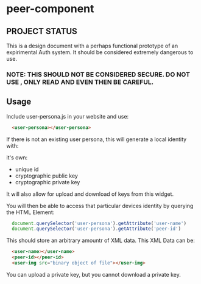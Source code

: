 # peer-component

## PROJECT STATUS

This is a design document with a perhaps functional prototype of an expirimental Auth system. It should be considered extremely dangerous to use. 
### NOTE: THIS SHOULD NOT BE CONSIDERED SECURE. DO NOT USE , ONLY READ AND EVEN THEN BE CAREFUL.


## Usage

Include user-persona.js in your website and use:

```html
  <user-persona></user-persona>
```

If there is not an existing user persona, this will generate a local identity with: 

it's own:

- unique id
- cryptographic public key
- cryptographic private key

It will also allow for upload and download of keys from this widget. 

You will then be able to access that particular devices identity by querying the HTML Element: 

```javascript
  document.querySelector('user-persona').getAttribute('user-name')
  document.querySelector('user-persona').getAttribute('peer-id')
```

This should store an arbitrary amountr of XML data. This XML Data can be: 


```HTML
  <user-name></user-name>
  <peer-id></peer-id>
  <user-img src="binary object of file"></user-img>
```

You can upload a private key, but you cannot download a private key. 


